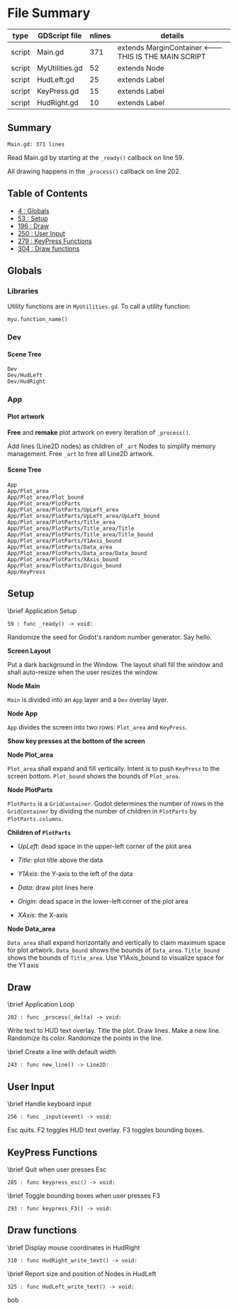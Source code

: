 # File Summary

   type |  GDScript file  | nlines | details
------- | --------------- | ------ | -------
 script |         Main.gd |    371 | extends MarginContainer <--- THIS IS THE MAIN SCRIPT
 script |  MyUtilities.gd |     52 | extends Node
 script |      HudLeft.gd |     25 | extends Label
 script |     KeyPress.gd |     15 | extends Label
 script |     HudRight.gd |     10 | extends Label


## Summary

    Main.gd: 371 lines

Read Main.gd by starting at the `_ready()` callback on line
59.

All drawing happens in the `_process()` callback on line
202.

## Table of Contents

- [4 : Globals](Main.md#globals)
- [53 : Setup](Main.md#setup)
- [196 : Draw](Main.md#draw)
- [250 : User Input](Main.md#user-input)
- [279 : KeyPress Functions](Main.md#keypress-functions)
- [304 : Draw functions](Main.md#draw-functions)

## Globals
### Libraries
Utility functions are in `MyUtilities.gd`. To call a utility
function:

`myu.function_name()`
### Dev
#### Scene Tree
    Dev
    Dev/HudLeft
    Dev/HudRight
### App
#### Plot artwork
**Free** and **remake** plot artwork on every iteration of
`_process()`.

Add lines (Line2D nodes) as children of `_art` Nodes to
simplify memory management. Free `_art` to free all Line2D
artwork.
#### Scene Tree
    App
    App/Plot_area
    App/Plot_area/Plot_bound
    App/Plot_area/PlotParts
    App/Plot_area/PlotParts/UpLeft_area
    App/Plot_area/PlotParts/UpLeft_area/UpLeft_bound
    App/Plot_area/PlotParts/Title_area
    App/Plot_area/PlotParts/Title_area/Title
    App/Plot_area/PlotParts/Title_area/Title_bound
    App/Plot_area/PlotParts/Y1Axis_bound
    App/Plot_area/PlotParts/Data_area
    App/Plot_area/PlotParts/Data_area/Data_bound
    App/Plot_area/PlotParts/XAxis_bound
    App/Plot_area/PlotParts/Origin_bound
    App/KeyPress
## Setup

\brief Application Setup

    59 : func _ready() -> void:
Randomize the seed for Godot's random number generator.
Say hello.

**Screen Layout**

Put a dark background in the Window.
The layout shall fill the window and shall auto-resize when
the user resizes the window.

**Node Main**

`Main` is divided into an `App` layer and a `Dev` overlay layer.

**Node App**

`App` divides the screen into two rows: `Plot_area` and
`KeyPress`.

**Show key presses at the bottom of the screen**


**Node Plot_area**

`Plot_area` shall expand and fill vertically. Intent is to
push `KeyPress` to the screen bottom.
`Plot_bound` shows the bounds of `Plot_area`.

**Node PlotParts**

`PlotParts` is a `GridContainer`. Godot determines the
number of rows in the `GridContainer` by dividing the
number of children in `PlotParts` by `PlotParts.columns`.

**Children of `PlotParts`**

- *UpLeft*: dead space in the upper-left corner of the plot area

- *Title*: plot title above the data

- *Y1Axis*: the Y-axis to the left of the data

- *Data*: draw plot lines here

- *Origin*: dead space in the lower-left corner of the plot area

- *XAxis*: the X-axis

**Node Data_area**

`Data_area` shall expand horizontally and vertically to claim
maximum space for plot artwork.
`Data_bound` shows the bounds of `Data_area`.
`Title_bound` shows the bounds of `Title_area`.
Use Y1Axis_bound to visualize space for the Y1 axis
## Draw

\brief Application Loop

    202 : func _process(_delta) -> void:
Write text to HUD text overlay.
Title the plot.
Draw lines.
Make a new line.
Randomize its color.
Randomize the points in the line.

\brief Create a line with default width

    243 : func new_line() -> Line2D:
## User Input

\brief Handle keyboard input

    256 : func _input(event) -> void:
Esc quits.
F2 toggles HUD text overlay.
F3 toggles bounding boxes.
## KeyPress Functions

\brief Quit when user presses Esc

    285 : func keypress_esc() -> void:

\brief Toggle bounding boxes when user presses F3

    293 : func keypress_F3() -> void:
## Draw functions

\brief Display mouse coordinates in HudRight

    310 : func HudRight_write_text() -> void:

\brief Report size and position of Nodes in HudLeft

    325 : func HudLeft_write_text() -> void:

bob
